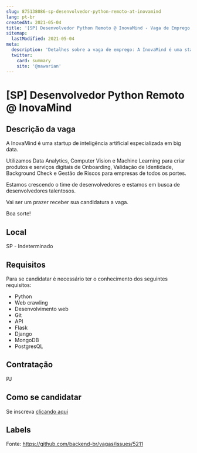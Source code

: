 ```yaml
---
slug: 875138086-sp-desenvolvedor-python-remoto-at-inovamind
lang: pt-br
createdAt: 2021-05-04
title: '[SP] Desenvolvedor Python Remoto @ InovaMind - Vaga de Emprego'
sitemap:
  lastModified: 2021-05-04
meta:
  description: 'Detalhes sobre a vaga de emprego: A InovaMind é uma startup de inteligência artificial especializada em big data. Utilizamos Data Analytics, Computer Vision e Machine Learning para criar produtos e serviços digitais de Onboarding, Validação de Identidade, Background Check e Gestão de Riscos para empresas de todos os portes. Estamos crescendo o time de desenvolvedores e estamos em busca de desenvolvedores talentosos. Vai ser um prazer receber sua candidatura a vaga. Boa sorte!'
  twitter:
    card: summary
    site: '@nawarian'
---
```


# [SP] Desenvolvedor Python Remoto @ InovaMind

## Descrição da vaga

A InovaMind é uma startup de inteligência artificial especializada em big data.

Utilizamos Data Analytics, Computer Vision e Machine Learning para criar produtos e serviços digitais de Onboarding, Validação de Identidade, Background Check e Gestão de Riscos para empresas de todos os portes.

Estamos crescendo o time de desenvolvedores e estamos em busca de desenvolvedores talentosos.

Vai ser um prazer receber sua candidatura a vaga.

Boa sorte!

## Local

SP - Indeterminado

## Requisitos

Para se candidatar é necessário ter o conhecimento dos seguintes requisitos:

- Python
- Web crawling
- Desenvolvimento web
- Git
- API
- Flask
- Django
- MongoDB
- PostgresQL

## Contratação

PJ

## Como se candidatar

Se inscreva [clicando aqui](https://www.pyjobs.com.br/job/2526)

## Labels



Fonte: https://github.com/backend-br/vagas/issues/5211